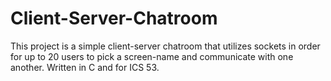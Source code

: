 # Client-Server-Chatroom
This project is a simple client-server chatroom that utilizes sockets in order for up to 20 users to pick a screen-name and communicate with one another. Written in C and for ICS 53.
